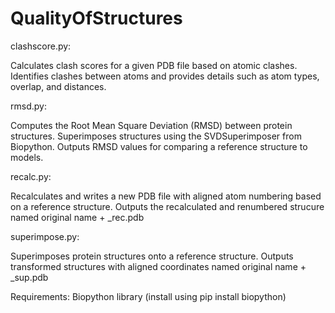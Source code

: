 # QualityOfStructures

clashscore.py:

Calculates clash scores for a given PDB file based on atomic clashes.
Identifies clashes between atoms and provides details such as atom types, overlap, and distances.

rmsd.py:

Computes the Root Mean Square Deviation (RMSD) between protein structures.
Superimposes structures using the SVDSuperimposer from Biopython.
Outputs RMSD values for comparing a reference structure to models.

recalc.py:

Recalculates and writes a new PDB file with aligned atom numbering based on a reference structure.
Outputs the recalculated and renumbered strucure named original name + _rec.pdb

superimpose.py:

Superimposes protein structures onto a reference structure.
Outputs transformed structures with aligned coordinates named original name + _sup.pdb


Requirements:
Biopython library (install using pip install biopython)
